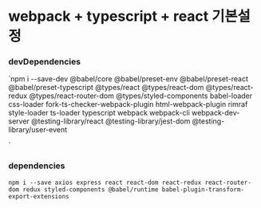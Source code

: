 # webpack + typescript + react 기본설정



### devDependencies




`npm i --save-dev   @babel/core @babel/preset-env @babel/preset-react @babel/preset-typescript @types/react @types/react-dom
@types/react-redux @types/react-router-dom @types/styled-components babel-loader css-loader fork-ts-checker-webpack-plugin html-webpack-plugin rimraf style-loader
ts-loader typescript webpack webpack-cli webpack-dev-server @testing-library/react
@testing-library/jest-dom @testing-library/user-event

`


### dependencies



`npm i --save axios express react react-dom react-redux react-router-dom redux styled-components @babel/runtime babel-plugin-transform-export-extensions
`